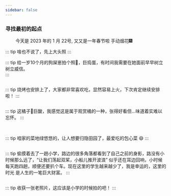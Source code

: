 ```yaml
---
sidebar: false
---
```

### 寻找最初的起点
&emsp; &emsp;今天是 2023 年的 1 月 22号, 又又是一年春节啦 手动烟花🎆 
<img :src="$withBase('./images/self-daily/dailyLog/61675784607_.pic_hd.jpg')">

::: tip
啥也不说了，先上大头照
:::  
<img :src="$withBase('./images/self-daily/dailyLog/71675784608_.pic_hd.jpg')">

::: tip 
给一岁10个月的狗屎崽拍个照🐶，巨捣蛋，有时间我需要在她面前早早树立树立威信。  
:::

<img :src="$withBase('./images/self-daily/dailyLog/81675784614_.pic_hd.jpg')">

::: tip
烧烤也安排上了，大家都非常喜欢吃，显然容易上火，下次肯定继续安排啦！
:::  

<img :src="$withBase('./images/self-daily/dailyLog/101675784623_.pic_hd.jpg')">

::: tip
这橘子🍊巨酸，我感觉这是属于观赏橘的一种，张得好看但...味道着实难以忘怀。
:::

<img :src="$withBase('./images/self-daily/dailyLog/111675784625_.pic_hd.jpg')">

<img :src="$withBase('./images/self-daily/dailyLog/121675784631_.pic_hd.jpg')">

::: tip
咱家的菜地绿悠悠的，让人想要归隐田园了，最爱吃的包心菜 😄
:::

<img :src="$withBase('./images/self-daily/dailyLog/141675784638_.pic_hd.jpg')">

::: tip
偷摸着去了一趟小学，路边的很多角落都看到了自己之前的身影，路没有小时候那么远了，“让我们荡起双桨，小船儿推开波浪” 似乎还在耳边回响，小时候每天跑四趟，顺便还要扒个车。现在这里的学生越来越少了，我是幸运的，这里的时光
是人生的一笔巨大财富。
:::

<img :src="$withBase('./images/self-daily/dailyLog/151675784638_.pic.jpg')">

::: tip
收获一张老照片，这应该是小学的时候拍的吧！
:::

&emsp; &emsp; 